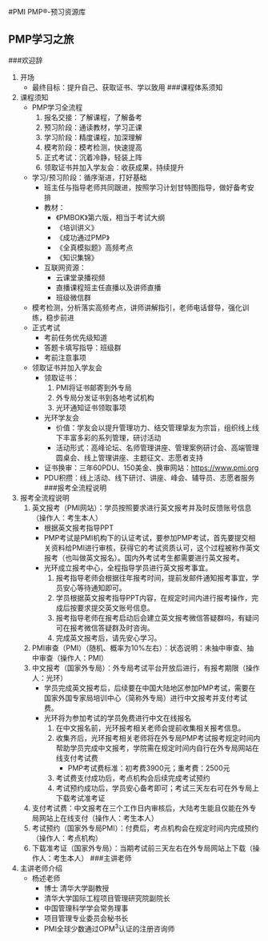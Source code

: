 #PMI PMP®-预习资源库
## PMP学习之旅
###欢迎辞
1. 开场
	- 最终目标：提升自己、获取证书、学以致用
###课程体系须知
1. 课程须知
	- PMP学习全流程
		1. 报名交接：了解课程，了解备考
		2. 预习阶段：通读教材，学习正课
		3. 学习阶段：精度课程，加深理解
		4. 模考阶段：模考检测，快速提高
		5. 正式考试：沉着冷静，轻装上阵
		6. 领取证书并加入学友会：收获成果，持续提升
	- 学习/预习阶段：循序渐进，打好基础
		- 班主任与指导老师共同跟进，按照学习计划甘特图指导，做好备考安排
		- 教材：
			- 《PMBOK》第六版，相当于考试大纲
			- 《培训讲义》
			- 《成功通过PMP》
			- 《全真模拟题》高频考点
			- 《知识集锦》
		- 互联网资源：
			- 云课堂录播视频
			- 直播课程班主任直播以及讲师直播
			- 班级微信群
	- 模考检测，分析落实高频考点，讲师讲解指引，老师电话督导，强化训练，稳步前进
	- 正式考试
		- 考前任务优先级知道
		- 答题卡填写指导：班级群
		- 考前注意事项
	- 领取证书并加入学友会
		- 领取证书：
			1. PMI将证书邮寄到外专局
			2. 外专局分发证书到各地考试机构
			3. 光环通知证书领取事项
		- 光环学友会
			- 价值：学友会以提升管理功力、结交管理挚友为宗旨，组织线上线下丰富多彩的系列管理，研讨活动
			- 活动形式：高峰论坛、名师管理讲座、管理案例研讨会、高端管理圆桌会、线上管理讲座、主题征文、志愿者支持
		- 证书换审：三年60PDU、150美金、换审网站：https://www.pmi.org
		- PDU积攒：线上活动、线下研讨、讲座、峰会、辅导员、志愿者服务
###报考全流程说明
1. 报考全流程说明
	1. 英文报考（PMI网站）：学员按照要求进行英文报考并及时反馈账号信息（操作人：考生本人）
		- 根据英文报考指导PPT
		- PMP考试是PMI机构下的认证考试，要参加PMP考试，首先要提交相关资料给PMI进行审核，获得它的考试资质认可，这个过程被称作英文报考（也叫做英文报名）。国内外考试考生都需要进行英文报考。
		- 光环成立报考中心，全程指导学员进行英文报考事宜。
			1. 报考指导老师会根据往年报考时间，提前发邮件通知报考事宜，学员安心等待通知即可。
			2. 学员根据英文报考指导PPT内容，在规定时间内进行报考操作，完成后按要求提交英文账号信息。
			3. 报考指导老师在报考启动后会建立英文报考微信答疑群吗，有疑问可在报考微信答疑群及时咨询。
			4. 完成英文报考后，请先安心学习。
	2. PMI审查（PMI）（随机、概率为10%左右）：状态说明：未抽中审查、抽中审查（操作人：PMI）
	3. 中文报考（国家外专局）：外专局考试平台开放后进行，有报考期限（操作人：光环）
		- 学员完成英文报考后，后续要在中国大陆地区参加PMP考试，需要在国家外国专家局培训中心（简称外专局）进行中文报考并支付考试费。
		- 光环将为参加考试的学员免费进行中文在线报名
			1. 在中文报名前，光环报考相关老师会提前收集相关报考信息。
			2. 收集齐后，光环报考相关老师将在外专局PMP考试报考规定时间内帮助学员完成中文报考，学院需在规定时间内自行在外专局网站在线支付考试费
				- PMP考试费标准：初考费3900元；重考费：2500元 
			3. 考试费支付成功后，考点机构会后续完成考试预约
			4. 考试预约成功后，学员安心备考即可；考试三天左右可在外专局上下载考试准考证
	4. 支付考试费：中文报考在三个工作日内审核后，大陆考生能且仅能在外专局网站上在线支付（操作人：考生本人）
	5. 考试预约（国家外专局PMI）：付费后，考点机构会在规定时间内完成预约（操作人：考点机构）
	6. 下载准考证（国家外专局）：当期考试前三天左右在外专局网站上下载（操作人：考生本人）
###主讲老师
1. 主讲老师介绍
	- 杨述老师
		- 博士 清华大学副教授
		- 清华大学国际工程项目管理研究院副院长
		- 中国管理科学学会常务理事
		- 项目管理专业委员会秘书长
		- PMI全球少数通过OPM<sup>3</sup>认证的注册咨询师 